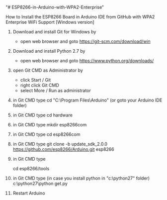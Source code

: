 "# ESP8266-in-Arduino-with-WPA2-Enterprise" 

How to Install the ESP8266 Board in Arduino IDE from GitHub
with WPA2 Enterprise WiFi Support [Windows version]

1. Download and install Git for Windows by 
   - open web browser and goto https://git-scm.com/download/win

2. Download and install Python 2.7 by
   - open web browser and goto https://www.python.org/downloads/

3. open Git CMD as Administrator by
   - click Start / Git
   - right click Git CMD
   - select More / Run as administrator

4. in Git CMD type
   cd "C:\Program Files\Arduino" (or goto your Arduino IDE folder)

5. in Git CMD type
   cd hardware

6. in Git CMD type
   mkdir esp8266com

7. in Git CMD type
   cd esp8266com

8. in Git CMD type
   git clone -b update_sdk_2.0.0 https://github.com/esp8266/Arduino.git esp8266

9. in Git CMD type

   cd esp8266/tools

10. in Git CMD type (in case you install python in "c:\python27" folder)
   c:\python27\python get.py

11. Restart Arduino
